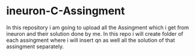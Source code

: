 # ineuron-C-Assingment
In this repository i am going to upload all the Assingment which i get from ineuron and their solution done by me.
In this repo i will create folder of each assingment where i will insert qn as well all the solution of that assingment separately.
